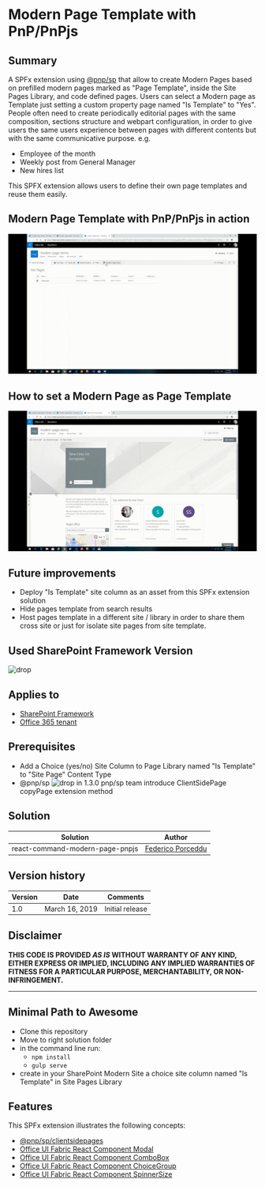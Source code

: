 # Modern Page Template with PnP/PnPjs

## Summary
A SPFx extension using [@pnp/sp](https://pnp.github.io/pnpjs/sp/docs/client-side-pages/) that allow to create Modern Pages based on prefilled modern pages marked as "Page Template", inside the Site Pages Library, and code defined pages.
Users can select a Modern page as Template just setting a custom property page named "Is Template"  to "Yes".
People often need to create periodically editorial pages with the same composition, sections structure and webpart configuration, in order to give users the same users experience between pages with different contents but with the same communicative purpose.
e.g.
* Employee of the month
* Weekly post from General Manager
* New hires list

This SPFX extension allows users to define their own page templates and reuse them easily.

## Modern Page Template with PnP/PnPjs in action
![WebPartInAction](./assets/use-Modern-Page-Template-extension.gif)

## How to set a Modern Page as Page Template
![WebPartInAction](./assets/how-to-make-a-page-template-pnp.gif)

## Future improvements
* Deploy "Is Template" site column as an asset from this SPFx extension solution
* Hide pages template from search results
* Host pages template in a different site / library in order to share them cross site or just for isolate site pages from site template.

## Used SharePoint Framework Version 
![drop](https://camo.githubusercontent.com/76987ab657772dcca5321aba68f3ee6b993fd651/68747470733a2f2f696d672e736869656c64732e696f2f62616467652f535046782d312e372e312d677265656e2e737667)

## Applies to

* [SharePoint Framework](https://dev.office.com/sharepoint)
* [Office 365 tenant](https://dev.office.com/sharepoint/docs/spfx/set-up-your-development-environment)

## Prerequisites
* Add a Choice (yes/no) Site Column to Page Library named "Is Template" to "Site Page" Content Type
* @pnp/sp ![drop](https://d25lcipzij17d.cloudfront.net/badge.svg?id=js&type=6&v=1.3.0&x2=0)
in 1.3.0 pnp/sp team introduce ClientSidePage copyPage extension method

## Solution

Solution|Author
--------|---------
react-command-modern-page-pnpjs | [Federico Porceddu](https://www.federicoporceddu.com)

## Version history

Version|Date|Comments
-------|----|--------
1.0|March 16, 2019|Initial release

## Disclaimer
**THIS CODE IS PROVIDED *AS IS* WITHOUT WARRANTY OF ANY KIND, EITHER EXPRESS OR IMPLIED, INCLUDING ANY IMPLIED WARRANTIES OF FITNESS FOR A PARTICULAR PURPOSE, MERCHANTABILITY, OR NON-INFRINGEMENT.**

---

## Minimal Path to Awesome

- Clone this repository
- Move to right solution folder 
- in the command line run:
  - `npm install`
  - `gulp serve`
- create in your SharePoint Modern Site a choice site column named "Is Template" in Site Pages Library


## Features
This SPFx extension illustrates the following concepts:

- [@pnp/sp/clientsidepages](https://pnp.github.io/pnpjs/sp/docs/client-side-pages/) 
- [Office UI Fabric React Component Modal](https://developer.microsoft.com/en-us/fabric/#/components/modal)
- [Office UI Fabric React Component ComboBox](https://developer.microsoft.com/en-us/fabric/#/components/ComboBox)
- [Office UI Fabric React Component ChoiceGroup](https://developer.microsoft.com/en-us/fabric/#/components/choicegroup)
- [Office UI Fabric React Component SpinnerSize](https://developer.microsoft.com/en-us/fabric/#/components/Spinner)

